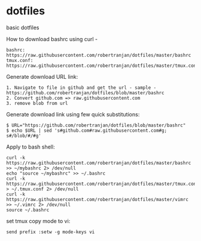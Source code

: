 # dotfiles
basic dotfiles

How to download bashrc using curl -

	bashrc:	 	https://raw.githubusercontent.com/robertranjan/dotfiles/master/bashrc
	tmux.conf:	https://raw.githubusercontent.com/robertranjan/dotfiles/master/tmux.conf

Generate download URL link:

	1. Navigate to file in github and get the url - sample - https://github.com/robertranjan/dotfiles/blob/master/bashrc
	2. Convert github.com => raw.githubusercontent.com
	3. remove blob from url

Generate download link using few quick substitutions:

    $ URL="https://github.com/robertranjan/dotfiles/blob/master/bashrc"
    $ echo $URL | sed 's#github.com#raw.githubusercontent.com#g; s#/blob/#/#g'

Apply to bash shell:

    curl -k https://raw.githubusercontent.com/robertranjan/dotfiles/master/bashrc >> ~/mybashrc 2> /dev/null
    echo "source ~/mybashrc" >> ~/.bashrc
    curl -k https://raw.githubusercontent.com/robertranjan/dotfiles/master/tmux.conf > ~/.tmux.conf 2> /dev/null
    curl -k https://raw.githubusercontent.com/robertranjan/dotfiles/master/vimrc >> ~/.vimrc 2> /dev/null
    source ~/.bashrc

set tmux copy mode to vi: 

    send prefix :setw -g mode-keys vi
